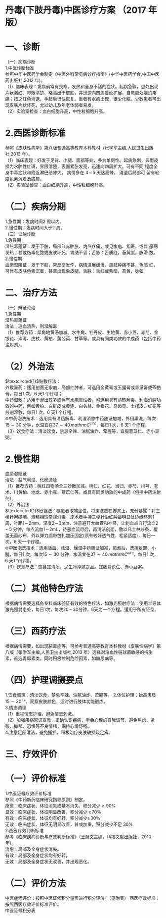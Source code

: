 # 丹毒(下肢丹毒)中医诊疗方案 （2017 年版）  
# 一、诊断  
（一）疾病诊断  
1.中医诊断标准  
参照中华中医药学会制定《中医外科常见病诊疗指南》(中华中医药学会,中国中医药出版社,2012 年)。  
（1）临床表现：发病前常有畏寒、发热和全身不适的症状。起病急骤，患处出现片状潮红、界限清楚、略高出于皮肤，并迅速向四周蔓延扩展，自觉患处烧灼疼痛；按之红色消退，手起后很快恢复。重者有水疱出现，很少化脓。少数患者可出现皮肤片状坏死，尤以幼儿及年老体弱者易发。  
（2）实验室检查：血白细胞升高，中性粒细胞升高。  
# 2.西医诊断标准  
参照《皮肤性病学》第八版普通高等教育本科教材（张学军主编,人民卫生出版社,2013 年）。  
（1）临床表现：好发于足背、小腿、面部等处，多为单侧性。起病急剧，典型皮损为水肿性红斑，界限清楚，表面紧张发亮，迅速向四周扩大。可有不同 程度全身中毒症状和附近淋巴结肿大。 病情多在  $4\!\sim\!5$  天达高峰， 消退后局部可 留有轻度色素沉着及脱屑。  
（2）实验室检查：血白细胞升高，中性粒细胞升高。  
# （二）疾病分期  
1.急性期：发病时间2 周以内。  
2.慢性期：发病时间大于2 周。  
（三）证候诊断  
1.急性期  
湿热毒蕴证：发于下肢，局部红赤肿胀、灼热疼痛，或见水疱、紫斑，或伴 恶寒发热；甚或结毒化脓或皮肤坏死，胃纳不香；舌脉：舌质红，苔黄腻，脉滑 数。  
2.慢性期  
血瘀湿阻证：发于下肢，常反复发作，病情进展缓慢，患肢肿痛不甚，色暗 红，可伴有皮肤色素沉着，甚至出现象皮腿。舌脉：舌红或紫暗，苔黄，脉弦  
# 二、治疗方法  
（一）辨证论治  
1.急性期  
湿热毒蕴证  
治法：凉血清热，利湿解毒  
（1）推荐方药：犀角地黄汤加减。水牛角、牡丹皮、生地黄、赤小豆、赤芍、金银花、泽泻、虎杖、黄柏、蒲公英、甘草等。或具有同类功效的中成药（包括中药注射剂）。  
# （2）外治法  
$\textcircled{1}$贴敷疗法：  
外敷膏药：适用创面无水疱，局部红肿者，可选用金黄膏或玉露膏或青黛膏或芩柏膏，每日1 次，6 天1 个疗程；  
中药湿敷：适用于渗出较多或伴有水疱糜烂者。可选用具有清热解毒、利湿消肿功效的中药，例如黄柏、白鲜皮或黄连、白头翁、金银花、马齿苋、土槿皮、红花等煎剂湿敷，每日1 次，6 天1 个疗程。  
$\circledcirc$中药泡洗技术：选用具有清热解毒、利湿消肿中药随证加减，外用熏洗，每次$15{\sim}30$ 分钟，水温宜在$37{\sim}40\,mathrm{C}^{circ}$，每日1 次，6 天1 个疗程。  
（3）饮食疗法：清淡饮食，禁忌辛辣、油腻油炸、荤腥等，宜服薏苡仁、赤小豆粥。  
# 2.慢性期  
血瘀湿阻证  
治法：益气利湿、化瘀通脉  
（1）推荐方药：桃红四物汤合三妙散加减。桃仁、红花、当归、赤芍、川芎、苍术、川黄柏、地龙、赤小豆、薏苡仁等。或具有同类功效的中成药（包括中药注射剂）。  
（2）外治法  
$\textcircled{1}$砭镰法：嘱患者取端坐位，将患肢放在脚凳上，充分暴露：将三棱针用碘酒、酒精棉球常规消毒；施术者手持三棱针沿红肿最明显处边缘环刺1 周，针距$1\!\sim\!2\mathrm{mm}$，深度$2\!\sim\!3\mathrm{mm}$，注意避开大血管和神经，让刺血点自行流血$2\!\sim\!5$ 分钟，每点流血$1\!\sim\!2\mathrm{mL}$，待恶血流尽后，再清洁创面，敷以凡士林纱条，覆盖无菌纱布，外以弹力绷带包扎加压固定(须有较好透气性，松紧适度)，每日一次，6 天一个疗程。  
$\circledcirc$中医泡洗技术：选用活血、祛湿、燥湿中药随证加减，煎煮后，洗按足部、小腿，每日1 次，每次$15{\sim}30$ 分钟，水温宜在$37{\sim}40\,mathrm{C}^{circ}$，每日1 次，6 天1 个疗程。  
（3）饮食疗法：饮食宜清淡，忌生冷厚腻之品。宜服薏苡仁、赤小豆粥。  
# （二）其他特色疗法  
根据病情需要选择各专科临床验证有效的特色疗法，如激光照射疗法：使用半导体激光照射患处，每日1次，每次$20\!\sim\!30$分钟，6天为一个疗程。适用于所有证型。  
# （三）西药疗法  
根据病情需要，如出现脓毒症等，可参考普通高等教育本科教材《皮肤性病学》第八版（张学军主编,人民卫生出版社,2013 年）选择对溶血性链球菌敏感的抗生素，首选青霉素类。同时积极控制危险因素，如糖尿病等。  
# （四）护理调摄要点  
1.饮食调理：清淡饮食，禁忌辛辣、油腻油炸、荤腥等。 2.体位护理：抬高患肢$15{\sim}30^{\circ}$°，观察皮肤颜色，适时进行肢体功能锻炼。  
3.情志调理  
（1）重视情志护理，避免情志刺激。  
（2）加强疾病常识宣教，正确认识疾病，学会心理的自我调节，避免焦虑、紧张、抑郁、恐惧等不良情绪，保持心情舒畅。  
4.注意足部清洁，避免搔抓，积极治疗皮肤破损及足癣。  
# 三、疗效评价  
# （一）评价标准  
1.中医证候疗效评价标准  
参照《中药新药临床研究指导原则》制定。  
痊愈：临床症状、体征消失或基本消失，积分减少${\geqslant}90\%$  
显效：临床症状、体征明显改善，积分减少 $\geqslant\!70\%$  
有效：临床症状、体征均有好转，积分减少$\geqslant\!30\%$  
无效：临床症状、体征无明显改善，甚或加重，积分减少不足 $30\%$  
2.西医疗效判断标准  
参考《临床疾病诊断与疗效判断标准》（王蔚文主编，科技文献出版社，2010年）。  
治愈：局部及全身症状消失。  
有效：局部及全身症状均有好转。  
无效：局部及全身症状无改善，并出现恶化。  
# （二）评价方法  
中医症候评价：按照中医证候积分量表进行积分评价。（见附表） 西医疗效标准：按照西医疗效评价标准评价。  
中医证候积分表  
